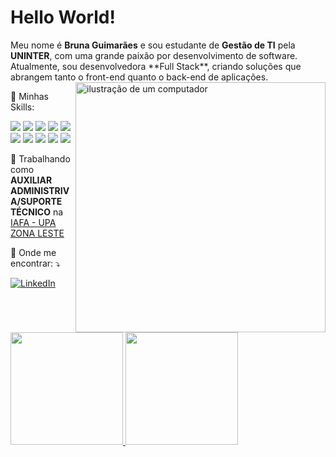 

<p align="left"> 
<h1><strong>Hello World!</strong></h1>
</p>
<p>
Meu nome é <strong>Bruna Guimarães</strong> e sou estudante de <strong>Gestão de TI</strong> pela <strong>UNINTER</strong>, com uma grande paixão por desenvolvimento de software. Atualmente, sou desenvolvedora **Full Stack**, criando soluções que abrangem tanto o front-end quanto o back-end de aplicações.
  <img src="https://raw.githubusercontent.com/MicaelliMedeiros/micaellimedeiros/master/image/computer-illustration.png" alt="ilustração de um computador" min-width="400px" max-width="400px" width="400px" align="right">
<p align="left">
  🦄 Minhas Skills: 
</p>
<p align="left"> 
<img src="https://img.shields.io/badge/HTML5-E34F26?style=for-the-badge&logo=html5&logoColor=white"/>
  <img src="https://img.shields.io/badge/CSS-239120?&style=for-the-badge&logo=css3&logoColor=white"/>
  <img src="https://img.shields.io/badge/JavaScript-323330?style=for-the-badge&logo=javascript&logoColor=F7DF1E"/>
   <img src="https://img.shields.io/badge/Bootstrap-563D7C?style=for-the-badge&logo=bootstrap&logoColor=white"/>
  <img src="https://img.shields.io/badge/Python-14354C?style=for-the-badge&logo=python&logoColor=white"/>
  <img src="https://img.shields.io/badge/PHP-777BB4?style=for-the-badge&logo=php&logoColor=white"/>
  <img src="https://img.shields.io/badge/Laravel-FF2D20?style=for-the-badge&logo=laravel&logoColor=white"/>
  <img src="ttps://img.shields.io/badge/Java-ED8B00?style=for-the-badge&logo=java&logoColor=white"/>
  <img src="https://img.shields.io/badge/Microsoft_Office-D83B01?style=for-the-badge&logo=microsoft-office&logoColor=white"/>
  <img src="https://img.shields.io/badge/MySQL-00000F?style=for-the-badge&logo=mysql&logoColor=white"/>
</p>

<p align="left">

  💼 Trabalhando como **AUXILIAR ADMINISTRIVA/SUPORTE TÉCNICO** na <a href="https://iafa.org.br/">IAFA - UPA ZONA LESTE</a>
</p>

<p align="left">
  💌 Onde me encontrar: ⤵️
</p>

<p align="left">
<a href="#" title="LinkedIn">
  <img src="https://img.shields.io/badge/-Linkedin-0e76a8?style=flat-square&logo=Linkedin&logoColor=white&link=https://www.linkedin.com/in/bruna-guimar%C3%A3es-8b19a0310?utm_source=share&utm_campaign=share_via&utm_content=profile&utm_medium=ios_app" alt="LinkedIn"/></a>
</p>
<div>
<a href="https://github.com/bruna-gguimaraes">
<img loading="lazy" height="180em" src="https://github-readme-stats.vercel.app/api/top-langs/?username=bruna-gguimaraes&layout=compact&langs_count=7&theme=dracula"/>
<img loading="lazy" height="180em" src="https://github-readme-stats.vercel.app/api?username=bruna-gguimaraes&show_icons=true&theme=dracula&include_all_commits=true&count_private=true"/>
</div>
